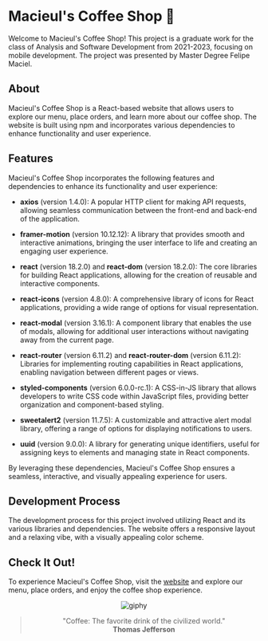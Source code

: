 # Macieul's Coffee Shop 🧁

Welcome to Macieul's Coffee Shop! This project is a graduate work for the class of Analysis and Software Development from 2021-2023, focusing on mobile development. The project was presented by Master Degree Felipe Maciel.

## About

Macieul's Coffee Shop is a React-based website that allows users to explore our menu, place orders, and learn more about our coffee shop. The website is built using npm and incorporates various dependencies to enhance functionality and user experience.

## Features

Macieul's Coffee Shop incorporates the following features and dependencies to enhance its functionality and user experience:

- **axios** (version 1.4.0): A popular HTTP client for making API requests, allowing seamless communication between the front-end and back-end of the application.

- **framer-motion** (version 10.12.12): A library that provides smooth and interactive animations, bringing the user interface to life and creating an engaging user experience.

- **react** (version 18.2.0) and **react-dom** (version 18.2.0): The core libraries for building React applications, allowing for the creation of reusable and interactive components.

- **react-icons** (version 4.8.0): A comprehensive library of icons for React applications, providing a wide range of options for visual representation.

- **react-modal** (version 3.16.1): A component library that enables the use of modals, allowing for additional user interactions without navigating away from the current page.

- **react-router** (version 6.11.2) and **react-router-dom** (version 6.11.2): Libraries for implementing routing capabilities in React applications, enabling navigation between different pages or views.

- **styled-components** (version 6.0.0-rc.1): A CSS-in-JS library that allows developers to write CSS code within JavaScript files, providing better organization and component-based styling.

- **sweetalert2** (version 11.7.5): A customizable and attractive alert modal library, offering a range of options for displaying notifications to users.

- **uuid** (version 9.0.0): A library for generating unique identifiers, useful for assigning keys to elements and managing state in React components.

By leveraging these dependencies, Macieul's Coffee Shop ensures a seamless, interactive, and visually appealing experience for users.

## Development Process

The development process for this project involved utilizing React and its various libraries and dependencies. The website offers a responsive layout and a relaxing vibe, with a visually appealing color scheme.

## Check It Out!

To experience Macieul's Coffee Shop, visit the [website](https://macieuls-coffee-shop.com) and explore our menu, place orders, and enjoy the coffee shop experience.

<div align="center">

![giphy](https://github.com/Bumboobee/macieuls_coffee_shop/assets/94147847/0b9ef48f-a4fb-40c8-b213-fe6b53ee487a)

> "Coffee: The favorite drink of the civilized world."  
> **Thomas Jefferson**  
</div>
